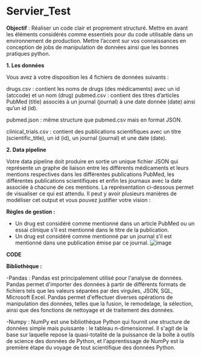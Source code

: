 # Servier_Test
**Objectif** : Réaliser un code clair et proprement structuré. Mettre en avant les éléments considérés comme essentiels pour du code utilisable dans un environnement de production. Mettre l’accent sur vos connaissances en conception de jobs de manipulation de données ainsi que les bonnes pratiques python.

**1. Les données**


Vous avez à votre disposition les 4 fichiers de données suivants :

drugs.csv : contient les noms de drugs (des médicaments) avec un id (atccode) et un nom (drug) pubmed.csv : contient des titres d’articles PubMed (title) associés à un journal (journal) à une date donnée (date) ainsi qu’un id (id).

pubmed.json : même structure que pubmed.csv mais en format JSON.

clinical_trials.csv : contient des publications scientifiques avec un titre (scientific_title), un id (id), un journal (journal) et une date (date).

**2. Data pipeline**

Votre data pipeline doit produire en sortie un unique fichier JSON qui représente un graphe de liaison entre les différents médicaments et leurs mentions respectives dans les différentes publications PubMed, les différentes publications scientifiques et enfin les journaux avec la date associée à chacune de ces mentions. La représentation ci-dessous permet de visualiser ce qui est attendu. Il peut y avoir plusieurs manières de modéliser cet output et vous pouvez justifier votre vision :

**Règles de gestion :**

- Un drug est considéré comme mentionné dans un article PubMed ou un essai clinique s’il est mentionné dans le titre de la publication.
- Un drug est considéré comme mentionné par un journal s’il est mentionné dans une publication émise par ce journal.
![image](https://user-images.githubusercontent.com/74152853/120648815-59696400-c47c-11eb-8c14-7533e45a98c0.png)

**CODE**

**Bibliothèque :**

-Pandas : Pandas est principalement utilisé pour l'analyse de données. Pandas permet d'importer des données à partir de différents formats de fichiers tels que les valeurs séparées par des virgules, JSON, SQL, Microsoft Excel. Pandas permet d'effectuer diverses opérations de manipulation des données, telles que la fusion, le remodelage, la sélection, ainsi que des fonctions de nettoyage et de traitement des données.

-Numpy : NumPy est une bibliothèque Python qui fournit une structure de données simple mais puissante : le tableau n-dimensionnel. Il s'agit de la base sur laquelle repose la quasi-totalité de la puissance de la boîte à outils de science des données de Python, et l'apprentissage de NumPy est la première étape du voyage de tout scientifique des données Python.
